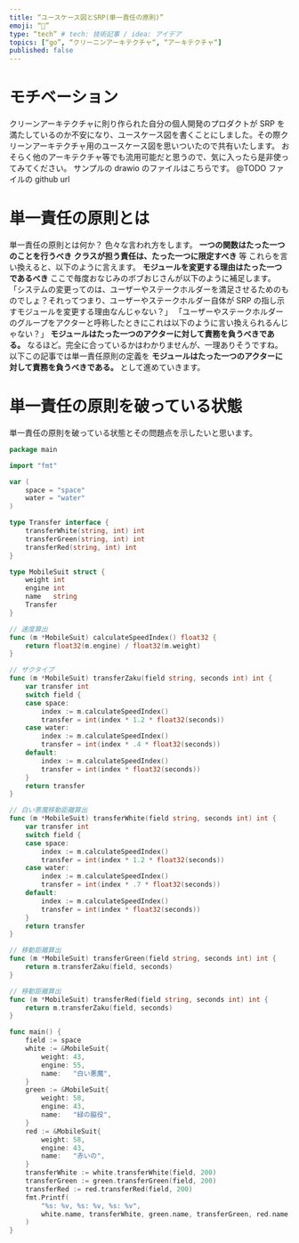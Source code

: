 ```yaml
---
title: “ユースケース図とSRP(単一責任の原則)”
emoji: “🦁”
type: “tech” # tech: 技術記事 / idea: アイデア
topics: [“go”, “クリーニンアーキテクチャ“, “アーキテクチャ“]
published: false
---
```


# モチベーション

クリーンアーキテクチャに則り作られた自分の個人開発のプロダクトが SRP を満たしているのか不安になり、ユースケース図を書くことにしました。その際クリーンアーキテクチャ用のユースケース図を思いついたので共有いたします。
おそらく他のアーキテクチャ等でも流用可能だと思うので、気に入ったら是非使ってみてください。
サンプルの drawio のファイルはこちらです。
@TODO ファイルの github url

# 単一責任の原則とは

単一責任の原則とは何か？
色々な言われ方をします。
**一つの関数はたった一つのことを行うべき**
**クラスが担う責任は、たった一つに限定すべき**
等
これらを言い換えると、以下のように言えます。
**モジュールを変更する理由はたった一つであるべき**
ここで毎度おなじみのボブおじさんが以下のように補足します。
「システムの変更ってのは、ユーザーやステークホルダーを満足させるためのものでしょ？それってつまり、ユーザーやステークホルダー自体が SRP の指し示すモジュールを変更する理由なんじゃない？」
「ユーザーやステークホルダーのグループをアクターと呼称したときにこれは以下のように言い換えられるんじゃない？」
**モジュールはたった一つのアクターに対して責務を負うべきである。**
なるほど。完全に合っているかはわかりませんが、一理ありそうですね。
以下この記事では単一責任原則の定義を
**モジュールはたった一つのアクターに対して責務を負うべきである。**
として進めていきます。

# 単一責任の原則を破っている状態

単一責任の原則を破っている状態とその問題点を示したいと思います。

```go:bad.go
package main

import "fmt"

var (
	space = "space"
	water = "water"
)

type Transfer interface {
	transferWhite(string, int) int
	transferGreen(string, int) int
	transferRed(string, int) int
}

type MobileSuit struct {
	weight int
	engine int
	name   string
	Transfer
}

// 速度算出
func (m *MobileSuit) calculateSpeedIndex() float32 {
	return float32(m.engine) / float32(m.weight)
}

// ザクタイプ
func (m *MobileSuit) transferZaku(field string, seconds int) int {
	var transfer int
	switch field {
	case space:
		index := m.calculateSpeedIndex()
		transfer = int(index * 1.2 * float32(seconds))
	case water:
		index := m.calculateSpeedIndex()
		transfer = int(index * .4 * float32(seconds))
	default:
		index := m.calculateSpeedIndex()
		transfer = int(index * float32(seconds))
	}
	return transfer
}

// 白い悪魔移動距離算出
func (m *MobileSuit) transferWhite(field string, seconds int) int {
	var transfer int
	switch field {
	case space:
		index := m.calculateSpeedIndex()
		transfer = int(index * 1.2 * float32(seconds))
	case water:
		index := m.calculateSpeedIndex()
		transfer = int(index * .7 * float32(seconds))
	default:
		index := m.calculateSpeedIndex()
		transfer = int(index * float32(seconds))
	}
	return transfer
}

// 移動距離算出
func (m *MobileSuit) transferGreen(field string, seconds int) int {
	return m.transferZaku(field, seconds)
}

// 移動距離算出
func (m *MobileSuit) transferRed(field string, seconds int) int {
	return m.transferZaku(field, seconds)
}

func main() {
	field := space
	white := &MobileSuit{
		weight: 43,
		engine: 55,
		name:   "白い悪魔",
	}
	green := &MobileSuit{
		weight: 58,
		engine: 43,
		name:   "緑の脇役",
	}
	red := &MobileSuit{
		weight: 58,
		engine: 43,
		name:   "赤いの",
	}
	transferWhite := white.transferWhite(field, 200)
	transferGreen := green.transferGreen(field, 200)
	transferRed := red.transferRed(field, 200)
	fmt.Printf(
		"%s: %v, %s: %v, %s: %v",
		white.name, transferWhite, green.name, transferGreen, red.name, transferRed,
	)
}

```
